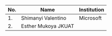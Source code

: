 | No. | Name                   | Institution            |
| --- |------------------------|------------------------|
| 1.  | Shimanyi Valentino     | Microsoft              | 
| 2.  | Esther Mukoya              JKUAT      |                        |
